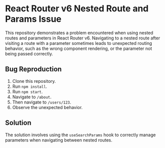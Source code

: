 # React Router v6 Nested Route and Params Issue

This repository demonstrates a problem encountered when using nested routes and parameters in React Router v6.  Navigating to a nested route after visiting a route with a parameter sometimes leads to unexpected routing behavior, such as the wrong component rendering, or the parameter not being passed correctly.

## Bug Reproduction

1. Clone this repository.
2. Run `npm install`.
3. Run `npm start`.
4. Navigate to `/about`.
5. Then navigate to `/users/123`.
6. Observe the unexpected behavior.

## Solution

The solution involves using the `useSearchParams` hook to correctly manage parameters when navigating between nested routes.